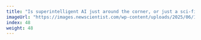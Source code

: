 ```yaml
---
title: "Is superintelligent AI just around the corner, or just a sci-fi dream?"
imageUrl: "https://images.newscientist.com/wp-content/uploads/2025/06/13102402/SEI_255250069.jpg?width=788"
index: 48
weight: 48
---
```

